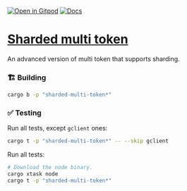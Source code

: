 [![Open in Gitpod](https://img.shields.io/badge/Open_in-Gitpod-white?logo=gitpod)](https://gitpod.io/#FOLDER=sharded-multi-token/https://github.com/gear-foundation/dapps)
[![Docs](https://img.shields.io/github/actions/workflow/status/gear-foundation/dapps/contracts-docs.yml?logo=rust&label=docs)](https://dapps.gear.rs/sharded_multi_token_io)

# [Sharded multi token](https://wiki.gear-tech.io/docs/examples/gmt-1155)

An advanced version of multi token that supports sharding.

### 🏗️ Building

```sh
cargo b -p "sharded-multi-token*"
```

### ✅ Testing

Run all tests, except `gclient` ones:
```sh
cargo t -p "sharded-multi-token*" -- --skip gclient
```

Run all tests:
```sh
# Download the node binary.
cargo xtask node
cargo t -p "sharded-multi-token*"
```
